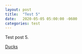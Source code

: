 ```yaml
---
layout: post
title:  "Test 5"
date:   2020-05-05 05:00:00 -0600
categories: test
---
```


Test post 5.

[Ducks](https://duckduckgo.com/)